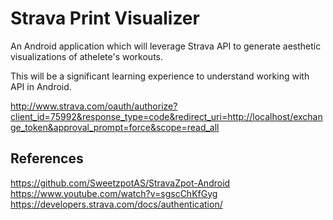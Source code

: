 # Strava Print Visualizer
An Android application which will leverage Strava API to generate aesthetic visualizations of athelete's workouts.

This will be a significant learning experience to understand working with API in Android.

http://www.strava.com/oauth/authorize?client_id=75992&response_type=code&redirect_uri=http://localhost/exchange_token&approval_prompt=force&scope=read_all

## References
https://github.com/SweetzpotAS/StravaZpot-Android<br>
https://www.youtube.com/watch?v=sgscChKfGyg<br>
https://developers.strava.com/docs/authentication/<br>
